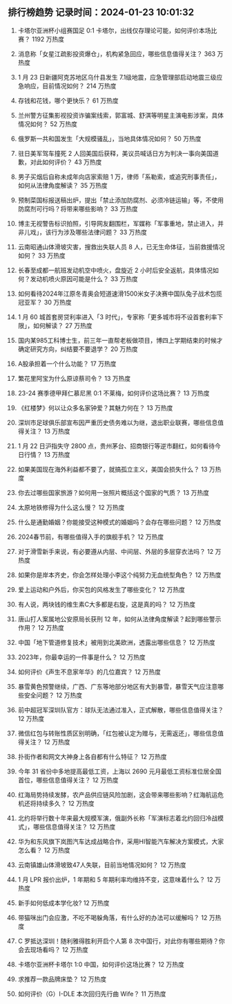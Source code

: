 
## 排行榜趋势 记录时间：2024-01-23 10:01:32
  
  1. 卡塔尔亚洲杯小组赛国足 0:1 卡塔尔，出线仅存理论可能，如何评价本场比赛？ 1192 万热度
    
  2. 消息称「女星江疏影投资爆仓」，机构紧急回应，哪些信息值得关注？ 363 万热度
    
  3. 1 月 23 日新疆阿克苏地区乌什县发生 7.1级地震，应急管理部启动地震三级应急响应，目前情况如何？ 214 万热度
    
  4. 存钱和花钱，哪个更快乐？ 61 万热度
    
  5. 兰州警方征集影视投资诈骗案线索，郭富城、舒淇等明星主演电影涉案，具体情况如何？ 52 万热度
    
  6. 俄罗斯一共和国发生「大规模骚乱」，当地具体情况如何？ 50 万热度
    
  7. 驻日美军驾车撞死 2 人回美国后获释，美议员喊话日方为判决一事向美国道歉，对此如何评价？ 43 万热度
    
  8. 男子买烟后自称未成年向店家索赔 1 万，律师「系勒索，或追究刑事责任」，如何从法律角度解读？ 35 万热度
    
  9. 预制菜国标报送稿出炉，提出「禁止添加防腐剂、必须冷链运输」等，不使用防腐剂可行吗？将带来哪些影响？ 33 万热度
    
  10. 博主无视警告标识拍照，引导网友翻围栏，军媒称「军事重地，禁止进入，并非儿戏」，该行为涉及哪些法律问题？ 33 万热度
    
  11. 云南昭通山体滑坡灾害，搜救出失联人员 8 人，已无生命体征，当前救援情况如何？ 33 万热度
    
  12. 长春至成都一航班发动机空中喷火，盘旋近 2 小时后安全返航，具体情况如何？发动机喷火原因可能是什么？ 33 万热度
    
  13. 如何看待2024年江原冬青奥会短道速滑1500米女子决赛中国队兔子战术包揽冠亚军？ 30 万热度
    
  14. 1 月 60 城首套房贷利率进入「3 时代」，专家称「更多城市将不设首套利率下限」，如何解读？ 27 万热度
    
  15. 国内某985工科博士生，前三年一直帮老板做项目，博四上学期结束的时候才确定研究方向，纠结要不要退学？ 20 万热度
    
  16. A股承担着一个什么功能？ 17 万热度
    
  17. 繁花里阿宝为什么原谅蔡司令？ 13 万热度
    
  18. 23-24 赛季德甲拜仁慕尼黑 0:1 不莱梅，如何评价这场比赛？ 13 万热度
    
  19. 《红楼梦》何以让众多名家钟爱？其魅力何在？ 13 万热度
    
  20. 深圳市足球俱乐部宣布因严重历史债务难以为继，退出职业联赛，哪些信息值得关注？ 13 万热度
    
  21. 1 月 22 日沪指失守 2800 点，贵州茅台、招商银行等逆市翻红，如何看待今日行情？ 13 万热度
    
  22. 如果美国现在海外利益都不要了，就搞孤立主义，美国会损失什么？ 13 万热度
    
  23. 你去过哪些国家旅游？如何用一张照片概括这个国家的气质？ 13 万热度
    
  24. 太原地铁修得为什么这么慢？ 12 万热度
    
  25. 什么是通勤婚姻？你能接受这种模式的婚姻吗？会存在哪些问题？ 12 万热度
    
  26. 2024春节前，有哪些值得入手的旗舰手机？ 12 万热度
    
  27. 对于滑雪新手来说，有必要遵从内层、中间层、外层的多层穿衣法吗？ 12 万热度
    
  28. 如果你是岸本齐史，你会怎样处理小李这个纯努力无血统型角色？ 12 万热度
    
  29. 爱上运动和户外后，你买包的风格发生了哪些变化？ 12 万热度
    
  30. 有人说，两块钱的维生素C大多都是右旋，这是真的吗？ 12 万热度
    
  31. 唐山打人案属地公安原局长获刑 12 年，如何从法律角度解读？起到哪些警示作用？ 12 万热度
    
  32. 中国「地下管道修复技术」被用到北美欧洲，透露出哪些信息？ 12 万热度
    
  33. 2023年，你最幸运的一件事是什么？ 12 万热度
    
  34. 如何评价《声生不息家年华》的几位嘉宾？ 12 万热度
    
  35. 暴雪黄色预警继续，广西、广东等地部分地区有大到暴雪，暴雪天气应注意哪些安全问题？ 12 万热度
    
  36. 前中超冠军深圳队官方：球队无法通过准入，正式解散，哪些信息值得关注？ 12 万热度
    
  37. 微信红包与转账性质区别明确，「红包被认定为赠与，无需返还」，哪些信息值得关注？ 12 万热度
    
  38. 扑街作者和网文大神身上各自都有什么特征？ 12 万热度
    
  39. 今年 31 省份中多地提高最低工资，上海以 2690 元月最低工资标准位居全国首位，哪些信息值得关注？ 12 万热度
    
  40. 红海局势持续发酵，农产品供应链风险加剧，这会带来哪些影响？红海航运危机还将持续多久？ 12 万热度
    
  41. 北约将举行数十年来最大规模军演，俄副外长称「军演标志着北约回归冷战模式」，哪些信息值得关注？ 12 万热度
    
  42. 华为和东风旗下岚图汽车达成战略合作，采用HI智能汽车解决方案模式，大家怎么看？ 12 万热度
    
  43. 云南镇雄山体滑坡致47人失联，目前当地情况如何？ 12 万热度
    
  44. 1 月 LPR 报价出炉，1 年期和 5 年期利率均维持不变，这意味着什么？ 12 万热度
    
  45. 新手如何低成本学化妆? 12 万热度
    
  46. 带猫咪出门会应激，不吃不喝躲角落，有什么好的办法可以缓解吗？ 12 万热度
    
  47. C 罗抵达深圳！随利雅得胜利开启个人第 8 次中国行，对此你有哪些期待？你会去现场看吗？ 12 万热度
    
  48. 卡塔尔亚洲杯卡塔尔 1:0 中国，如何评价这场比赛？ 12 万热度
    
  49. 求推荐一款品牌床垫？ 12 万热度
    
  50. 如何评价（G）I-DLE 本次回归先行曲 Wife？ 11 万热度
    